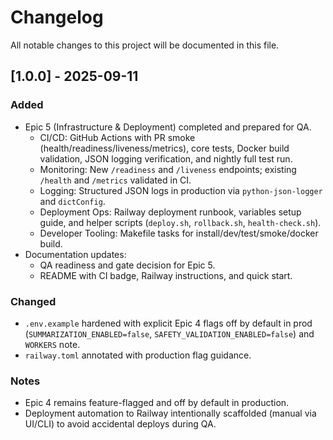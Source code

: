 # Changelog

All notable changes to this project will be documented in this file.

## [1.0.0] - 2025-09-11
### Added
- Epic 5 (Infrastructure & Deployment) completed and prepared for QA.
  - CI/CD: GitHub Actions with PR smoke (health/readiness/liveness/metrics), core tests, Docker build validation, JSON logging verification, and nightly full test run.
  - Monitoring: New `/readiness` and `/liveness` endpoints; existing `/health` and `/metrics` validated in CI.
  - Logging: Structured JSON logs in production via `python-json-logger` and `dictConfig`.
  - Deployment Ops: Railway deployment runbook, variables setup guide, and helper scripts (`deploy.sh`, `rollback.sh`, `health-check.sh`).
  - Developer Tooling: Makefile tasks for install/dev/test/smoke/docker build.
- Documentation updates:
  - QA readiness and gate decision for Epic 5.
  - README with CI badge, Railway instructions, and quick start.

### Changed
- `.env.example` hardened with explicit Epic 4 flags off by default in prod (`SUMMARIZATION_ENABLED=false`, `SAFETY_VALIDATION_ENABLED=false`) and `WORKERS` note.
- `railway.toml` annotated with production flag guidance.

### Notes
- Epic 4 remains feature-flagged and off by default in production.
- Deployment automation to Railway intentionally scaffolded (manual via UI/CLI) to avoid accidental deploys during QA.

